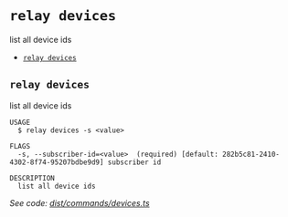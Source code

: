 `relay devices`
===============

list all device ids

* [`relay devices`](#relay-devices)

## `relay devices`

list all device ids

```
USAGE
  $ relay devices -s <value>

FLAGS
  -s, --subscriber-id=<value>  (required) [default: 282b5c81-2410-4302-8f74-95207bdbe9d9] subscriber id

DESCRIPTION
  list all device ids
```

_See code: [dist/commands/devices.ts](https://github.com/relaypro/relay-cli/blob/v1.3.1/dist/commands/devices.ts)_
